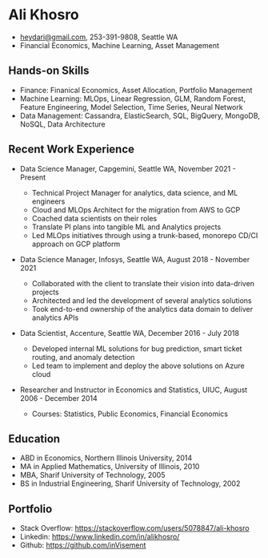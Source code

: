 # Ali Khosro

-   heydari@gmail.com, 253-391-9808, Seattle WA
-   Financial Economics, Machine Learning, Asset Management

## Hands-on Skills

-   Finance: Finanical Economics, Asset Allocation, Portfolio Management
-   Machine Learning: MLOps, Linear Regression, GLM, Random Forest, Feature Engineering, Model Selection, Time Series, Neural Network
-   Data Management: Cassandra, ElasticSearch, SQL, BigQuery, MongoDB, NoSQL, Data Architecture

## Recent Work Experience

-   Data Science Manager, Capgemini, Seattle WA, November 2021 - Present

    -   Technical Project Manager for analytics, data science, and ML engineers
    -   Cloud and MLOps Architect for the migration from AWS to GCP
    -   Coached data scientists on their roles
    -   Translate PI plans into tangible ML and Analytics projects
    -   Led MLOps initiatives through using a trunk-based, monorepo CD/CI approach on GCP platform

-   Data Science Manager, Infosys, Seattle WA, August 2018 - November 2021

    -   Collaborated with the client to translate their vision into data-driven projects
    -   Architected and led the development of several analytics solutions
    -   Took end-to-end ownership of the analytics data domain to deliver analytics APIs

-   Data Scientist, Accenture, Seattle WA, December 2016 - July 2018

    -   Developed internal ML solutions for bug prediction, smart ticket routing, and anomaly detection
    -   Led team to implement and deploy the above solutions on Azure cloud

-   Researcher and Instructor in Economics and Statistics, UIUC, August 2006 - December 2014

    -   Courses: Statistics, Public Economics, Financial Economics

## Education

-   ABD in Economics, Northern Illinois University, 2014
-   MA in Applied Mathematics, University of Illinois, 2010
-   MBA, Sharif University of Technology, 2005
-   BS in Industrial Engineering, Sharif University of Technology, 2002

## Portfolio

-   Stack Overflow: https://stackoverflow.com/users/5078847/ali-khosro
-   Linkedin: https://www.linkedin.com/in/alikhosro/
-   Github: https://github.com/inVisement
